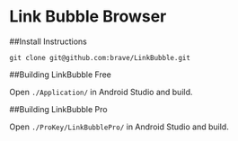 # Link Bubble Browser

##Install Instructions

`git clone git@github.com:brave/LinkBubble.git`

##Building LinkBubble Free

Open `./Application/` in Android Studio and build.

##Building LinkBubble Pro

Open `./ProKey/LinkBubblePro/` in Android Studio and build.
